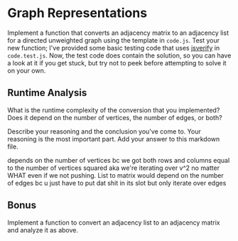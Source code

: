 # Graph Representations

Implement a function that converts an adjacency matrix to an adjacency list for
a directed unweighted graph using the template in `code.js`. Test your new
function; I've provided some basic testing code that uses
[jsverify](https://jsverify.github.io/) in `code.test.js`. Now, the test code
does contain the solution, so you can have a look at it if you get stuck, but
try not to peek before attempting to solve it on your own.

## Runtime Analysis

What is the runtime complexity of the conversion that you implemented? Does it
depend on the number of vertices, the number of edges, or both?

Describe your reasoning and the conclusion you've come to. Your reasoning is the
most important part. Add your answer to this markdown file.


depends on the number of vertices bc we got both rows and columns equal
to the number of vertices squared aka we're iterating over v^2 no matter
WHAT even if we not pushing. List to matrix would depend on the number of
edges bc u just have to put dat shit in its slot but only iterate over edges


## Bonus

Implement a function to convert an adjacency list to an adjacency matrix and
analyze it as above.
